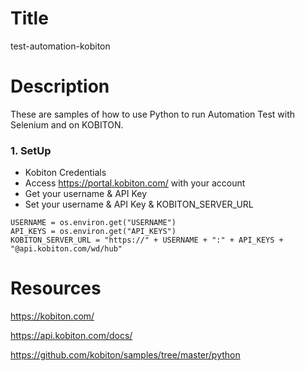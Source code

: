 
# Title
test-automation-kobiton

# Description
These are samples of how to use Python to run Automation Test with Selenium and on KOBITON.

### 1. SetUp
- Kobiton Credentials
- Access <https://portal.kobiton.com/> with your account
- Get your username & API Key
- Set your username & API Key & KOBITON_SERVER_URL

```
USERNAME = os.environ.get("USERNAME")
API_KEYS = os.environ.get("API_KEYS")
KOBITON_SERVER_URL = "https://" + USERNAME + ":" + API_KEYS + "@api.kobiton.com/wd/hub"

```

# Resources
<https://kobiton.com/>

<https://api.kobiton.com/docs/>

<https://github.com/kobiton/samples/tree/master/python>


